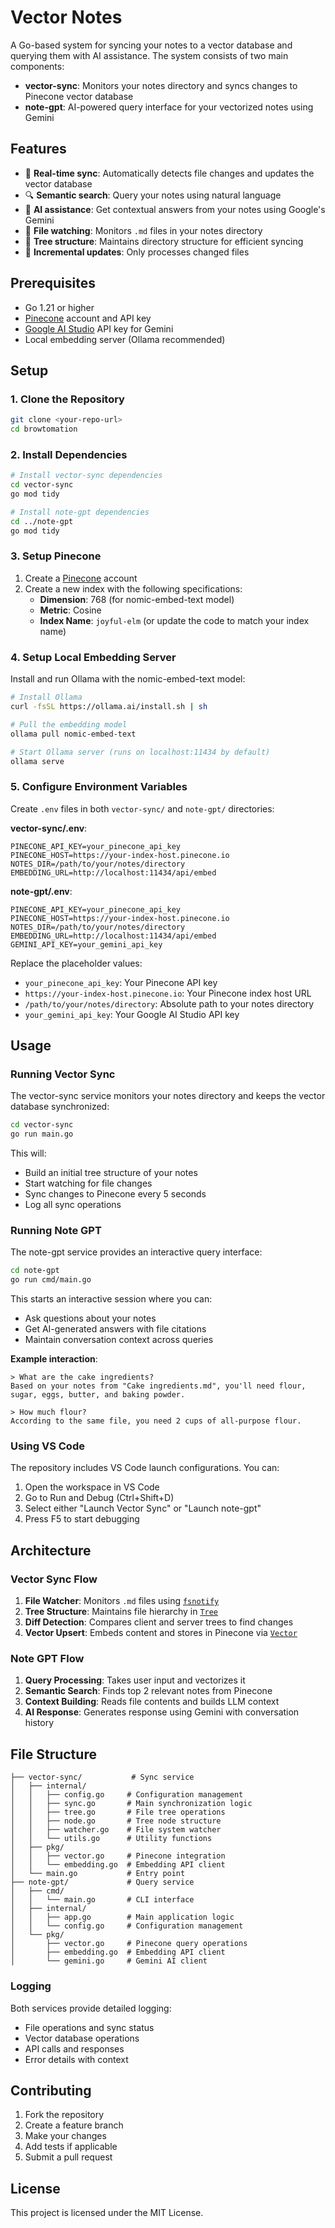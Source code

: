 # Vector Notes

A Go-based system for syncing your notes to a vector database and querying them with AI assistance. The system consists of two main components:

- **vector-sync**: Monitors your notes directory and syncs changes to Pinecone vector database
- **note-gpt**: AI-powered query interface for your vectorized notes using Gemini

## Features

- 🔄 **Real-time sync**: Automatically detects file changes and updates the vector database
- 🔍 **Semantic search**: Query your notes using natural language
- 🤖 **AI assistance**: Get contextual answers from your notes using Google's Gemini
- 📁 **File watching**: Monitors `.md` files in your notes directory
- 🌲 **Tree structure**: Maintains directory structure for efficient syncing
- 💾 **Incremental updates**: Only processes changed files

## Prerequisites

- Go 1.21 or higher
- [Pinecone](https://www.pinecone.io/) account and API key
- [Google AI Studio](https://makersuite.google.com/app/apikey) API key for Gemini
- Local embedding server (Ollama recommended)

## Setup

### 1. Clone the Repository

```bash
git clone <your-repo-url>
cd browtomation
```

### 2. Install Dependencies

```bash
# Install vector-sync dependencies
cd vector-sync
go mod tidy

# Install note-gpt dependencies
cd ../note-gpt
go mod tidy
```

### 3. Setup Pinecone

1. Create a [Pinecone](https://www.pinecone.io/) account
2. Create a new index with the following specifications:
   - **Dimension**: 768 (for nomic-embed-text model)
   - **Metric**: Cosine
   - **Index Name**: `joyful-elm` (or update the code to match your index name)

### 4. Setup Local Embedding Server

Install and run Ollama with the nomic-embed-text model:

```bash
# Install Ollama
curl -fsSL https://ollama.ai/install.sh | sh

# Pull the embedding model
ollama pull nomic-embed-text

# Start Ollama server (runs on localhost:11434 by default)
ollama serve
```

### 5. Configure Environment Variables

Create `.env` files in both `vector-sync/` and `note-gpt/` directories:

**vector-sync/.env**:

```env
PINECONE_API_KEY=your_pinecone_api_key
PINECONE_HOST=https://your-index-host.pinecone.io
NOTES_DIR=/path/to/your/notes/directory
EMBEDDING_URL=http://localhost:11434/api/embed
```

**note-gpt/.env**:

```env
PINECONE_API_KEY=your_pinecone_api_key
PINECONE_HOST=https://your-index-host.pinecone.io
NOTES_DIR=/path/to/your/notes/directory
EMBEDDING_URL=http://localhost:11434/api/embed
GEMINI_API_KEY=your_gemini_api_key
```

Replace the placeholder values:

- `your_pinecone_api_key`: Your Pinecone API key
- `https://your-index-host.pinecone.io`: Your Pinecone index host URL
- `/path/to/your/notes/directory`: Absolute path to your notes directory
- `your_gemini_api_key`: Your Google AI Studio API key

## Usage

### Running Vector Sync

The vector-sync service monitors your notes directory and keeps the vector database synchronized:

```bash
cd vector-sync
go run main.go
```

This will:

- Build an initial tree structure of your notes
- Start watching for file changes
- Sync changes to Pinecone every 5 seconds
- Log all sync operations

### Running Note GPT

The note-gpt service provides an interactive query interface:

```bash
cd note-gpt
go run cmd/main.go
```

This starts an interactive session where you can:

- Ask questions about your notes
- Get AI-generated answers with file citations
- Maintain conversation context across queries

**Example interaction**:

```
> What are the cake ingredients?
Based on your notes from "Cake ingredients.md", you'll need flour, sugar, eggs, butter, and baking powder.

> How much flour?
According to the same file, you need 2 cups of all-purpose flour.
```

### Using VS Code

The repository includes VS Code launch configurations. You can:

1. Open the workspace in VS Code
2. Go to Run and Debug (Ctrl+Shift+D)
3. Select either "Launch Vector Sync" or "Launch note-gpt"
4. Press F5 to start debugging

## Architecture

### Vector Sync Flow

1. **File Watcher**: Monitors `.md` files using [`fsnotify`](vector-sync/internal/watcher.go)
2. **Tree Structure**: Maintains file hierarchy in [`Tree`](vector-sync/internal/tree.go)
3. **Diff Detection**: Compares client and server trees to find changes
4. **Vector Upsert**: Embeds content and stores in Pinecone via [`Vector`](vector-sync/pkg/vector.go)

### Note GPT Flow

1. **Query Processing**: Takes user input and vectorizes it
2. **Semantic Search**: Finds top 2 relevant notes from Pinecone
3. **Context Building**: Reads file contents and builds LLM context
4. **AI Response**: Generates response using Gemini with conversation history

## File Structure

```
├── vector-sync/           # Sync service
│   ├── internal/
│   │   ├── config.go     # Configuration management
│   │   ├── sync.go       # Main synchronization logic
│   │   ├── tree.go       # File tree operations
│   │   ├── node.go       # Tree node structure
│   │   ├── watcher.go    # File system watcher
│   │   └── utils.go      # Utility functions
│   ├── pkg/
│   │   ├── vector.go     # Pinecone integration
│   │   └── embedding.go  # Embedding API client
│   └── main.go           # Entry point
├── note-gpt/             # Query service
│   ├── cmd/
│   │   └── main.go       # CLI interface
│   ├── internal/
│   │   ├── app.go        # Main application logic
│   │   └── config.go     # Configuration management
│   └── pkg/
│       ├── vector.go     # Pinecone query operations
│       ├── embedding.go  # Embedding API client
│       └── gemini.go     # Gemini AI client
```

### Logging

Both services provide detailed logging:

- File operations and sync status
- Vector database operations
- API calls and responses
- Error details with context

## Contributing

1. Fork the repository
2. Create a feature branch
3. Make your changes
4. Add tests if applicable
5. Submit a pull request

## License

This project is licensed under the MIT License.

